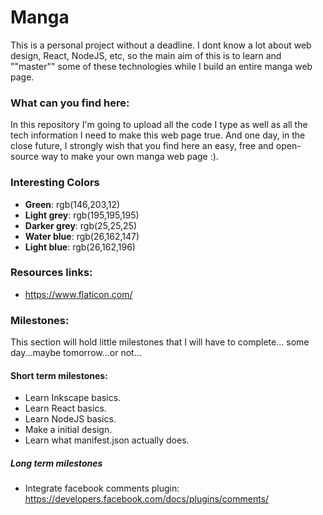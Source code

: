 # Manga

This is a personal project without a deadline. I dont know a lot about web design, React, NodeJS, etc, so the main aim of this is to learn and ""master"" some of these technologies while I build an entire manga web page.

### What can you find here:

In this repository I'm going to upload all the code I type as well as all the tech information I need to make this web page true. And one day, in the close future, I strongly wish that you find here an easy, free and open-source way to make your own manga web page :).


### Interesting Colors

* **Green**: rgb(146,203,12)
* **Light grey**: rgb(195,195,195)
* **Darker grey**: rgb(25,25,25)
* **Water blue**: rgb(26,162,147)
* **Light blue**: rgb(26,162,196)
  
### Resources links:

* https://www.flaticon.com/


### Milestones:

This section will hold little milestones that I will have to complete... some day...maybe tomorrow...or not...

#### Short term milestones:

* Learn Inkscape basics.
* Learn React basics.
* Learn NodeJS basics.
* Make a initial design.
* Learn what manifest.json actually does.

##### Long term milestones

* Integrate facebook comments plugin: https://developers.facebook.com/docs/plugins/comments/